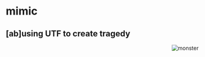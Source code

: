 # mimic
## [ab]using UTF to create tragedy

<div style="float: right">
     <img alt="monster"
          src="https://cloud.githubusercontent.com/assets/1236420/10557120/f1faedfe-746b-11e5-8a7b-671bd3e30691.jpg" />
</div>

